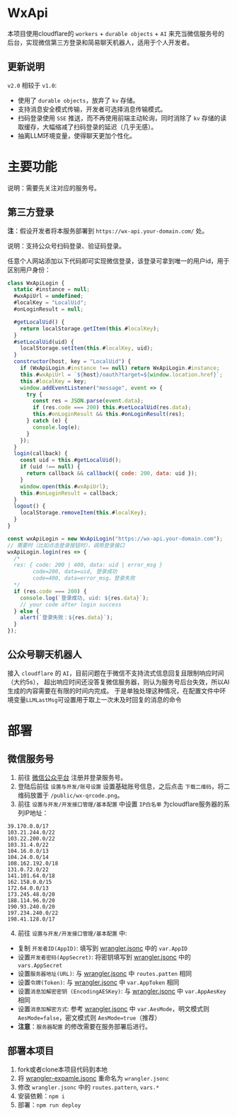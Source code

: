 # WxApi

本项目使用cloudflare的 `workers` + `durable objects` + `AI` 来充当微信服务号的后台，实现微信第三方登录和简易聊天机器人，适用于个人开发者。

## 更新说明

`v2.0` 相较于 `v1.0`:

+ 使用了 `durable objects`，放弃了 `kv` 存储。
+ 支持消息安全模式传输，开发者可选择消息传输模式。
+ 扫码登录使用 `SSE` 推送，而不再使用前端主动轮询，同时消除了 `kv` 存储的读取缓存，大幅缩减了扫码登录的延迟（几乎无感）。
+ 抽离LLM环境变量，使得聊天更加个性化。

# 主要功能

说明：需要先关注对应的服务号。

## 第三方登录

**注**：假设开发者将本服务部署到 `https://wx-api.your-domain.com/` 处。

说明：支持公众号扫码登录、验证码登录。

任意个人网站添加以下代码即可实现微信登录，该登录可拿到唯一的用户id，用于区别用户身份：
```js
class WxApiLogin {
  static #instance = null;
  #wxApiUrl = undefined;
  #localKey = "LocalUid";
  #onLoginResult = null;

  #getLocalUid() {
    return localStorage.getItem(this.#localKey);
  }
  #setLocalUid(uid) {
    localStorage.setItem(this.#localKey, uid);
  }
  constructor(host, key = "LocalUid") {
    if (WxApiLogin.#instance !== null) return WxApiLogin.#instance;
    this.#wxApiUrl = `${host}/oauth?target=${window.location.href}`;
    this.#localKey = key;
    window.addEventListener("message", event => {
      try {
        const res = JSON.parse(event.data);
        if (res.code === 200) this.#setLocalUid(res.data);
        this.#onLoginResult && this.#onLoginResult(res);
      } catch (e) {
        console.log(e);
      }
    });
  }
  login(callback) {
    const uid = this.#getLocalUid();
    if (uid !== null) {
      return callback && callback({ code: 200, data: uid });
    }
    window.open(this.#wxApiUrl);
    this.#onLoginResult = callback;
  }
  logout() {
    localStorage.removeItem(this.#localKey);
  }
}

const wxApiLogin = new WxApiLogin("https://wx-api.your-domain.com");
// 需要时（比如点击登录按钮时），调用登录接口
wxApiLogin.login(res => {
  /*
  res: { code: 200 | 400, data: uid | error_msg }
        code=200, data=uid, 登录成功
        code=400, data=error_msg，登录失败
  */
  if (res.code === 200) {
    console.log(`登录成功, uid: ${res.data}`);
    // your code after login success
  } else {
    alert(`登录失败：${res.data}`);
  }
});
```


## 公众号聊天机器人

接入 `cloudflare` 的 `AI`，目前问题在于微信不支持流式信息回复且限制响应时间（大约5s），
超出响应时间还没答复微信服务器，则认为服务号后台失效，所以AI生成的内容需要在有限的时间内完成。
于是单独处理这种情况，在配置文件中环境变量`LLMLastMsg`可设置用于取上一次未及时回复的消息的命令


# 部署

## 微信服务号

1. 前往 [微信公众平台](https://mp.weixin.qq.com/) 注册并登录服务号。
2. 登陆后前往 `设置与开发/账号设置` 设置基础账号信息，之后点击 `下载二维码`，将二维码放置于 `/public/wx-qrcode.png`。
3. 前往 `设置与开发/开发接口管理/基本配置` 中设置 `IP白名单` 为cloudflare服务器的系列IP地址：
  ```text
  39.170.0.0/17
  103.21.244.0/22
  103.22.200.0/22
  103.31.4.0/22
  104.16.0.0/13
  104.24.0.0/14
  108.162.192.0/18
  131.0.72.0/22
  141.101.64.0/18
  162.158.0.0/15
  172.64.0.0/13
  173.245.48.0/20
  188.114.96.0/20
  190.93.240.0/20
  197.234.240.0/22
  198.41.128.0/17
  ```
4. 前往 `设置与开发/开发接口管理/基本配置` 中:
  + 复制 `开发者ID(AppID)`: 填写到 [wrangler.jsonc](wrangler-expamle.jsonc) 中的 `var.AppID`
  + 设置`开发者密码(AppSecret)`: 将密钥填写到 [wrangler.jsonc](wrangler-expamle.jsonc) 中的 `vars.AppSecret`
  + 设置`服务器地址(URL)`: 与 [wrangler.jsonc](wrangler-expamle.jsonc) 中 `routes.patten` 相同
  + 设置`令牌(Token)`: 与 [wrangler.jsonc](wrangler-expamle.jsonc) 中 `var.AppToken` 相同
  + 设置`消息加解密密钥 (EncodingAESKey)`: 与 [wrangler.jsonc](wrangler-expamle.jsonc) 中 `var.AppAesKey` 相同
  + 设置`消息加解密方式`: 参考 [wrangler.jsonc](wrangler-expamle.jsonc) 中 `var.AesMode`，明文模式则 `AesMode=false`，密文模式则 `AesMode=true`（推荐）
  + **注意**：`服务器配置` 的修改需要在服务部署后进行。

## 部署本项目

1. fork或者clone本项目代码到本地
2. 将 [wrangler-expamle.jsonc](wrangler-expamle.jsonc) 重命名为 `wrangler.jsonc`
3. 修改 `wrangler.jsonc` 中的 `routes.pattern`, `vars.*`
4. 安装依赖：`npm i`
5. 部署：`npm run deploy`
